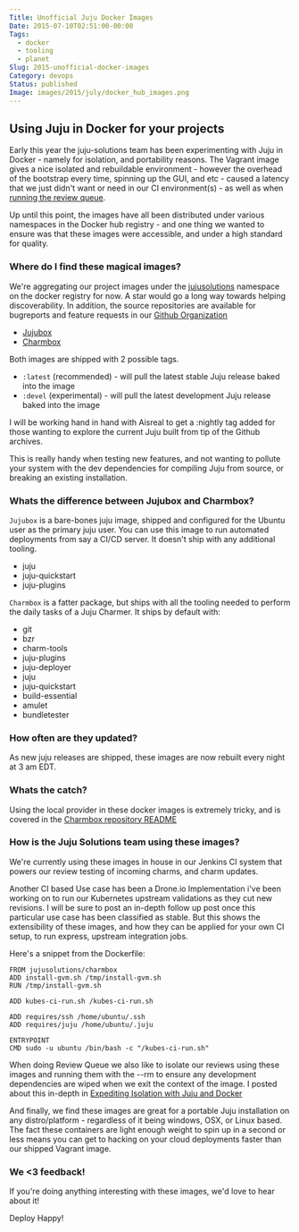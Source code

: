```yaml
---
Title: Unofficial Juju Docker Images
Date: 2015-07-10T02:51:00-00:00
Tags:
  - docker
  - tooling
  - planet
Slug: 2015-unofficial-docker-images
Category: devops
Status: published
Image: images/2015/july/docker_hub_images.png
---
```


## Using Juju in Docker for your projects

Early this year the juju-solutions team has been experimenting with Juju in
Docker - namely for isolation, and portability reasons. The Vagrant image gives
a nice isolated and rebuildable environment - however the overhead of the
bootstrap every time, spinning up the GUI, and etc - caused a latency that we
just didn't want or need in our CI environment(s) - as well as when [running the
review queue](/2015-local-isolation-with-docker-and-juju.html).

Up until this point, the images have all been distributed under various
namespaces in the Docker hub registry - and one thing we wanted to ensure was
that these images were accessible, and under a high standard for quality.

### Where do I find these magical images?

We're aggregating our project images under the [jujusolutions](https://registry.hub.docker.com/repos/jujusolutions/)
namespace on the docker registry for now. A star would go a long way towards
helping discoverability. In addition, the source repositories are available for
bugreports and feature requests in our [Github Organization](https://github.com/juju-solutions)

- [Jujubox](https://github.com/juju-solutions/jujubox)
- [Charmbox](https://github.com/juju-solutions/charmbox)


Both images are shipped with 2 possible tags.

- `:latest` (recommended) - will pull the latest stable Juju release baked into the image
- `:devel` (experimental) - will pull the latest development Juju release baked into the image

I will be working hand in hand with Aisreal to get a :nightly tag added for
those wanting to explore the current Juju built from tip of the Github archives.

This is really handy when testing new features, and not wanting to pollute your
system with the dev dependencies for compiling Juju from source, or breaking
an existing installation.

### Whats the difference between Jujubox and Charmbox?

`Jujubox` is a bare-bones juju image, shipped and configured for the Ubuntu user
as the primary juju user. You can use this image to run automated deployments
from say a CI/CD server. It doesn't ship with any additional tooling.

- juju
- juju-quickstart
- juju-plugins

`Charmbox` is a fatter package, but ships with all the tooling needed to perform
the daily tasks of a Juju Charmer. It ships by default with:

- git
- bzr
- charm-tools
- juju-plugins
- juju-deployer
- juju
- juju-quickstart
- build-essential
- amulet
- bundletester

### How often are they updated?

As new juju releases are shipped, these images are now rebuilt every night at
3 am EDT.

### Whats the catch?

Using the local provider in these docker images is extremely tricky, and is
covered in the [Charmbox repository README](https://github.com/juju-solutions/charmbox/blob/master/README.md)


### How is the Juju Solutions team using these images?

We're currently using these images in house in our Jenkins CI system that powers
our review testing of incoming charms, and charm updates.

Another CI based Use case has been a Drone.io Implementation i've been working on
to run our Kubernetes upstream validations as they cut new revisions. I will
be sure to post an in-depth follow up post once this particular use case has been
classified as stable. But this shows the extensibility of these images, and how
they can be applied for your own CI setup, to run express, upstream integration
jobs.

Here's a snippet from the Dockerfile:

    FROM jujusolutions/charmbox
    ADD install-gvm.sh /tmp/install-gvm.sh
    RUN /tmp/install-gvm.sh

    ADD kubes-ci-run.sh /kubes-ci-run.sh

    ADD requires/ssh /home/ubuntu/.ssh
    ADD requires/juju /home/ubuntu/.juju

    ENTRYPOINT
    CMD sudo -u ubuntu /bin/bash -c "/kubes-ci-run.sh"

When doing Review Queue we also like to isolate our reviews using these images
and running them with the --rm to ensure any development dependencies are wiped
when we exit the context of the image. I posted about this in-depth in
[Expediting Isolation with Juju and Docker](/2015-local-isolation-with-docker-and-juju.html)


And finally, we find these images are great for a portable Juju installation on
any distro/platform - regardless of it being windows, OSX, or Linux based. The
fact these containers are light enough weight to spin up in a second or less means
you can get to hacking on your cloud deployments faster than our shipped Vagrant
image.

### We <3 feedback!

If you're doing anything interesting with these images, we'd love to hear about it!


Deploy Happy!
